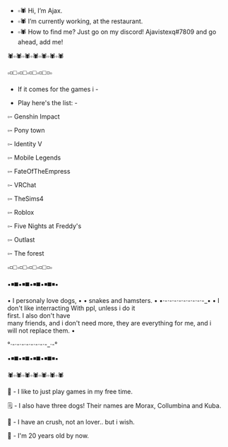 - ▫️🕷️ Hi, I’m Ajax.
- ▫️🕷️ I’m currently working, at the restaurant.
- ▫️🕷️ How to find me? Just go on my discord! Ajavistexq#7809 and go ahead, add me!


 🕷️▫️🕷️▫️🕷️▫️🕷️▫️🕷️▫️🕷️▫️🕷️

▫️◽◻️▫️◽◻️▫️◽◻️▫️◽◻️◽▫️
- If it comes for the games i -

- Play here's the list:       -

▫️- Genshin Impact

▫️- Pony town

▫️- Identity V

▫️- Mobile Legends

▫️- FateOfTheEmpress

▫️- VRChat

▫️- TheSims4

▫️- Roblox

▫️- Five Nights at Freddy's

▫️- Outlast

▫️- The forest

▫️◽◻️▫️◽◻️▫️◽◻️▫️◽◻️◽▫️


▪️◾◼️▪️◾◼️▪️◾◼️▪️◾◼️◾▪️

• I personaly love dogs,    •
• snakes and hamsters.      •
•·-_·-_·-_·-_·-_·-_·-_·-_·-_•
• I don't like interracting 
 With ppl, unless i do it  
 first. I also don't have  
 many friends, and i don't 
 need more, they are everything 
 for me, and i             
 will not replace them.    •

°_·-_·-_·-_·-_·-_·-_·-_·-_·-°

▪️◾◼️▪️◾◼️▪️◾◼️▪️◾◼️◾▪️

 🕷️▫️🕷️▫️🕷️▫️🕷️▫️🕷️▫️🕷️▫️🕷️

📃 - I like to just play games in my free time.

🗒️ - I also have three dogs! Their names are Morax, Collumbina and Kuba.

💐 - I have an crush, not an lover.. but i wish.

🧬 - I'm 20 years old by now.


